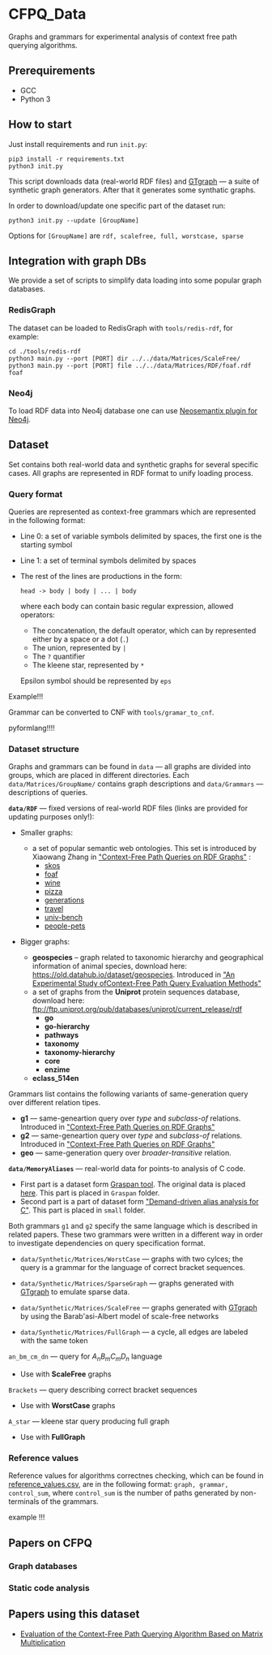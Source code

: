 # CFPQ_Data

Graphs and grammars for experimental analysis of context free path querying algorithms.

## Prerequirements
* GCC
* Python 3

## How to start

Just install requirements and run ```init.py```: 

```
pip3 install -r requirements.txt
python3 init.py
```

This script downloads data (real-world RDF files) and [GTgraph](http://www.cse.psu.edu/~kxm85/software/GTgraph/) — a suite of synthetic graph generators. After that it generates some synthatic graphs.

In order to download/update one specific part of the dataset run:
```
python3 init.py --update [GroupName]
```
Options for ```[GroupName]``` are ```rdf, scalefree, full, worstcase, sparse```


## Integration with graph DBs

We provide a set of scripts to simplify data loading into some popular graph databases.

### RedisGraph

The dataset can be loaded to RedisGraph with ```tools/redis-rdf```, for example:
```
cd ./tools/redis-rdf
python3 main.py --port [PORT] dir ../../data/Matrices/ScaleFree/
python3 main.py --port [PORT] file ../../data/Matrices/RDF/foaf.rdf foaf
```

### Neo4j

To load RDF data into Neo4j database one can use [Neosemantix plugin for Neo4j](https://neo4j.com/labs/nsmtx-rdf/).

## Dataset

Set contains both real-world data and synthetic graphs for several specific cases. All graphs are represented in RDF format to unify loading process.

### Query format

Queries are represented as context-free grammars which are represented in the following format:

- Line 0: a set of variable symbols delimited by spaces, the first one is the starting symbol
- Line 1: a set of terminal symbols delimited by spaces
- The rest of the lines are productions in the form:

     ```head -> body | body | ... | body```

    where each body can contain basic regular expression, allowed operators:
    
    - The concatenation, the default operator, which can by represented either by a space or a dot (```.```)
    - The union, represented by ```|```
    - The ```?``` quantifier
    - The kleene star, represented by ```*```
    
    Epsilon symbol should be represented by ```eps```

Example!!!

Grammar can be converted to CNF with ```tools/gramar_to_cnf```.


pyformlang!!!!

### Dataset structure

Graphs and grammars can be found in  ```data``` — all graphs are divided into groups, which are placed in different directories. Each ```data/Matrices/GroupName/``` contains graph descriptions and ```data/Grammars``` — descriptions of queries. 


**```data/RDF```** — fixed versions of real-world RDF files (links are provided for updating purposes only!):
- Smaller graphs:
    - a set of popular semantic web ontologies. This set is introduced by Xiaowang Zhang in ["Context-Free Path Queries on RDF Graphs"](https://arxiv.org/abs/1506.00743) :
       - [skos](https://www.w3.org/2009/08/skos-reference/skos.rdf)
       - [foaf](http://xmlns.com/foaf/0.1/)
       - [wine](https://www.w3.org/TR/owl-guide/wine.rdf)
       - [pizza](https://protege.stanford.edu/ontologies/pizza/pizza.owl)
       - [generations](http://www.owl-ontologies.com/generations.owl)
       - [travel](https://protege.stanford.edu/ontologies/travel.owl)
       - [univ-bench](http://swat.cse.lehigh.edu/onto/univ-bench.owl)
       - [people-pets](http://owl.man.ac.uk/tutorial/people+pets.rdf)
  
- Bigger graphs:
   - **geospecies** – graph related to taxonomic hierarchy and geographical information of animal species, download here: <https://old.datahub.io/dataset/geospecies>. Introduced in ["An Experimental Study ofContext-Free Path Query Evaluation Methods"](https://dl.acm.org/doi/pdf/10.1145/3335783.3335791)
   - a set of graphs from the **Uniprot** protein sequences database, download here: <ftp://ftp.uniprot.org/pub/databases/uniprot/current_release/rdf>
       - **go**
       - **go-hierarchy**
       - **pathways**
       - **taxonomy**
       - **taxonomy-hierarchy**
       - **core**
       - **enzime**
   - **eclass_514en** 

Grammars list contains the following variants of same-generation query over different relation tipes.
-  **g1** — same-geneartion query over _type_ and _subclass-of_ relations. Introduced in ["Context-Free Path Queries on RDF Graphs"](https://arxiv.org/abs/1506.00743)
-  **g2** — same-geneartion query over _type_ and _subclass-of_ relations. Introduced in ["Context-Free Path Queries on RDF Graphs"](https://arxiv.org/abs/1506.00743)
-  **geo** — same-generation query over _broader-transitive_ relation.
  

**```data/MemoryAliases```** — real-world data for points-to analysis of C code.
  - First part is a dataset form [Graspan tool](https://github.com/Graspan/graspan-cpp). The original data is placed [here](https://drive.google.com/drive/folders/0B8bQanV_QfNkbDJsOWc2WWk4SkE?usp=sharing). This part is placed in ```Graspan``` folder.
  - Second part is a part of dataset form ["Demand-driven alias analysis for C"](https://dl.acm.org/doi/10.1145/1328897.1328464). This part is placed in ```small``` folder.

  Both grammars ```g1``` and ```g2``` specify the same language which is described in related papers. These two grammars were written in a different way in order to investigate dependencies on query specification format.

- ```data/Synthetic/Matrices/WorstCase``` — graphs with two cylces; the query is a grammar for the language of correct bracket sequences.

- ```data/Synthetic/Matrices/SparseGraph``` — graphs generated with [GTgraph](http://www.cse.psu.edu/~kxm85/software/GTgraph/) to emulate sparse data.

- ```data/Synthetic/Matrices/ScaleFree``` — graphs generated with [GTgraph](http://www.cse.psu.edu/~kxm85/software/GTgraph/) by using the Barab\'asi-Albert model of scale-free networks

- ```data/Synthetic/Matrices/FullGraph``` — a cycle, all edges are labeled with the same token 



```an_bm_cm_dn``` — query for _A<sub>n</sub>B<sub>m</sub>C<sub>m</sub>D<sub>n</sub>_ language
  - Use with **ScaleFree** graphs

```Brackets``` — query describing correct bracket sequences
  - Use with **WorstCase** graphs

```A_star``` — kleene star query producing full graph
  - Use with **FullGraph**

### Reference values

Reference values for algorithms correctnes checking, which can be found in [reference_values.csv](./reference_values.csv), are in the following format: ```graph, grammar, control_sum```, where ```control_sum``` is the number of paths generated by non-terminals of the grammars.

example !!!

## Papers on CFPQ

### Graph databases

### Static code analysis


## Papers using this dataset

- [Evaluation of the Context-Free Path Querying Algorithm Based on Matrix Multiplication](https://dl.acm.org/citation.cfm?id=3328503)

